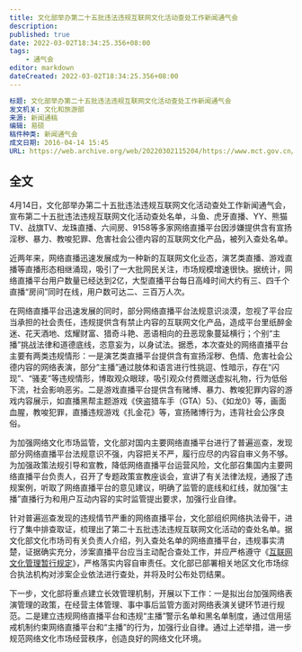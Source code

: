 ```yaml
---
title: 文化部举办第二十五批违法违规互联网文化活动查处工作新闻通气会
description:
published: true
date: 2022-03-02T18:34:25.356+08:00
tags:
    - 通气会
editor: markdown
dateCreated: 2022-03-02T18:34:25.356+08:00
---
```


```YAML
标题: 文化部举办第二十五批违法违规互联网文化活动查处工作新闻通气会
发文机关: 文化和旅游部
来源: 新闻通稿
编辑: 易硕
稿件种类: 新闻通气会
成文日期: 2016-04-14 15:45
URL: https://web.archive.org/web/20220302115204/https://www.mct.gov.cn/hdjl/xwfbh/201604/t20160414_507633.htm
```

## 全文

4月14日，文化部举办第二十五批违法违规互联网文化活动查处工作新闻通气会，宣布第二十五批违法违规互联网文化活动查处名单，斗鱼、虎牙直播、YY、熊猫TV、战旗TV、龙珠直播、六间房、9158等多家网络直播平台因涉嫌提供含有宣扬淫秽、暴力、教唆犯罪、危害社会公德内容的互联网文化产品，被列入查处名单。

近两年来，网络直播迅速发展成为一种新的互联网文化业态，演艺类直播、游戏直播等直播形态相继涌现，吸引了一大批网民关注，市场规模增速很快。据统计，网络直播平台用户数量已经达到2亿，大型直播平台每日高峰时间大约有三、四千个直播“房间”同时在线，用户数可达二、三百万人次。

在网络直播平台迅速发展的同时，部分网络直播平台法规意识淡漠，忽视了平台应当承担的社会责任，违规提供含有禁止内容的互联网文化产品，造成平台里纸醉金迷、花天酒地、炫耀财富、猎奇斗艳、恶语相向的丑恶现象蔓延横行；个别“主播”挑战法律和道德底线，恣意妄为，以身试法。据悉，本次查处的网络直播平台主要有两类违规情形：一是演艺类直播平台提供含有宣扬淫秽、色情、危害社会公德内容的网络表演，部分“主播”通过肢体和语言进行性挑逗、性暗示，存在“闪现”、“骚麦”等违规情形，博取观众眼球，吸引观众付费赠送虚拟礼物，行为低俗下流，社会影响恶劣。二是游戏直播平台提供含有赌博、暴力、教唆犯罪内容的游戏内容展示，如直播黑帮主题游戏《侠盗猎车手（GTA）5》、《如龙0》等，画面血腥，教唆犯罪，直播违规游戏《扎金花》等，宣扬赌博行为，违背社会公序良俗。

为加强网络文化市场监管，文化部对国内主要网络直播平台进行了普遍巡查，发现部分网络直播平台法规意识不强，内容把关不严，履行应尽的内容自审义务不够。为加强政策法规引导和宣教，降低网络直播平台运营风险，文化部召集国内主要网络直播平台负责人，召开了专题政策宣教座谈会，宣讲了有关法律法规，通报了违规案例，听取了网络直播平台的意见建议，明确了监管的底线和红线，就加强“主播”直播行为和用户互动内容的实时监管提出要求，加强行业自律。

针对普遍巡查发现的违规情节严重的网络直播平台，文化部组织网络执法骨干，进行了集中排查取证，梳理出了第二十五批违法违规互联网文化活动的查处名单。据文化部文化市场司有关负责人介绍，列入查处名单的网络直播平台，违规事实清楚，证据确实充分，涉案直播平台应当主动配合查处工作，并应严格遵守《[互联网文化管理暂行规定](/rule/文化部/互联网文化管理暂行规定.md)》，严格落实内容自审责任。文化部已部署相关地区文化市场综合执法机构对涉案企业依法进行查处，并将及时公布处罚结果。

下一步，文化部将重点建立长效管理机制，开展以下工作：一是拟出台加强网络表演管理的政策，在经营主体管理、事中事后监管方面对网络表演关键环节进行规范。二是建立违规网络直播平台和违规“主播”警示名单和黑名单制度，通过信用惩戒机制约束网络直播平台和“主播”的行为，加强行业自律。通过上述举措，进一步规范网络文化市场经营秩序，创造良好的网络文化环境。
